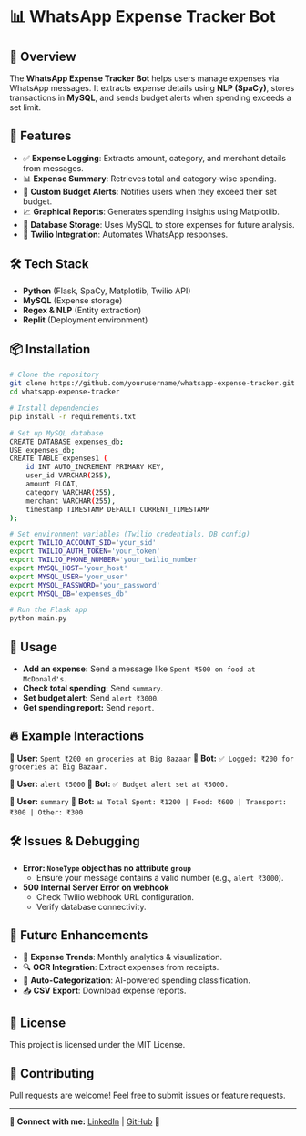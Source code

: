 # 📊 WhatsApp Expense Tracker Bot

## 📌 Overview
The **WhatsApp Expense Tracker Bot** helps users manage expenses via WhatsApp messages. It extracts expense details using **NLP (SpaCy)**, stores transactions in **MySQL**, and sends budget alerts when spending exceeds a set limit.

## 🚀 Features
- ✅ **Expense Logging**: Extracts amount, category, and merchant details from messages.
- 📊 **Expense Summary**: Retrieves total and category-wise spending.
- 🔔 **Custom Budget Alerts**: Notifies users when they exceed their set budget.
- 📈 **Graphical Reports**: Generates spending insights using Matplotlib.
- 💾 **Database Storage**: Uses MySQL to store expenses for future analysis.
- 🔄 **Twilio Integration**: Automates WhatsApp responses.

## 🛠️ Tech Stack
- **Python** (Flask, SpaCy, Matplotlib, Twilio API)
- **MySQL** (Expense storage)
- **Regex & NLP** (Entity extraction)
- **Replit** (Deployment environment)

## 📦 Installation
```sh
# Clone the repository
git clone https://github.com/yourusername/whatsapp-expense-tracker.git
cd whatsapp-expense-tracker

# Install dependencies
pip install -r requirements.txt

# Set up MySQL database
CREATE DATABASE expenses_db;
USE expenses_db;
CREATE TABLE expenses1 (
    id INT AUTO_INCREMENT PRIMARY KEY,
    user_id VARCHAR(255),
    amount FLOAT,
    category VARCHAR(255),
    merchant VARCHAR(255),
    timestamp TIMESTAMP DEFAULT CURRENT_TIMESTAMP
);

# Set environment variables (Twilio credentials, DB config)
export TWILIO_ACCOUNT_SID='your_sid'
export TWILIO_AUTH_TOKEN='your_token'
export TWILIO_PHONE_NUMBER='your_twilio_number'
export MYSQL_HOST='your_host'
export MYSQL_USER='your_user'
export MYSQL_PASSWORD='your_password'
export MYSQL_DB='expenses_db'

# Run the Flask app
python main.py
```

## 🎯 Usage
- **Add an expense:** Send a message like `Spent ₹500 on food at McDonald's`.
- **Check total spending:** Send `summary`.
- **Set budget alert:** Send `alert ₹3000`.
- **Get spending report:** Send `report`.

## 🔥 Example Interactions
📌 **User:** `Spent ₹200 on groceries at Big Bazaar`
📌 **Bot:** `✅ Logged: ₹200 for groceries at Big Bazaar.`

📌 **User:** `alert ₹5000`
📌 **Bot:** `✅ Budget alert set at ₹5000.`

📌 **User:** `summary`
📌 **Bot:** `📊 Total Spent: ₹1200 | Food: ₹600 | Transport: ₹300 | Other: ₹300`

## 🛠️ Issues & Debugging
- **Error: `NoneType` object has no attribute `group`**
  - Ensure your message contains a valid number (e.g., `alert ₹3000`).
- **500 Internal Server Error on webhook**
  - Check Twilio webhook URL configuration.
  - Verify database connectivity.

## 🎯 Future Enhancements
- 📅 **Expense Trends**: Monthly analytics & visualization.
- 🔍 **OCR Integration**: Extract expenses from receipts.
- 🛒 **Auto-Categorization**: AI-powered spending classification.
- 📤 **CSV Export**: Download expense reports.

## 📜 License
This project is licensed under the MIT License.

## 🤝 Contributing
Pull requests are welcome! Feel free to submit issues or feature requests.

---
🔗 **Connect with me:** [LinkedIn](https://linkedin.com/in/yourprofile) | [GitHub](https://github.com/yourusername) 🚀

